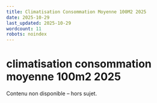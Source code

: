 ```yaml
---
title: Climatisation Consommation Moyenne 100M2 2025
date: 2025-10-29
last_updated: 2025-10-29
wordcount: 11
robots: noindex
---
```


# climatisation consommation moyenne 100m2 2025

Contenu non disponible – hors sujet.